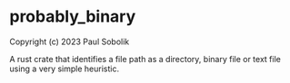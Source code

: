 # probably_binary

Copyright (c) 2023 Paul Sobolik

A rust crate that identifies a file path as a directory, binary file or text file using a very simple heuristic.